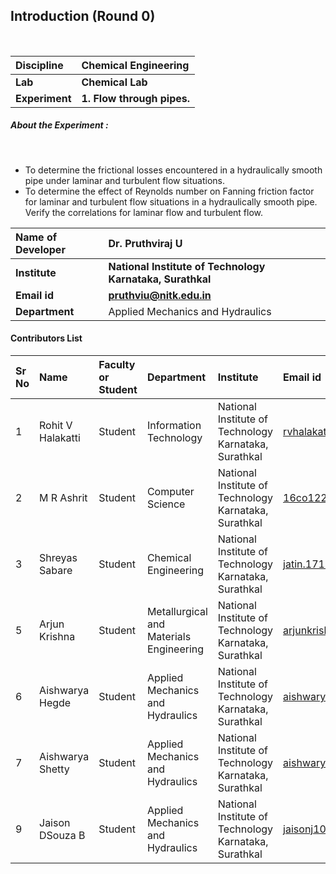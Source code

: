 ## Introduction (Round 0)

<br>

<b>Discipline | <b>Chemical Engineering
:--|:--|
<b> Lab | <b> Chemical Lab
<b> Experiment|     <b> 1. Flow through pipes.

<h5> About the Experiment : </h5> <br>
<ul>
  <li>
    To determine the frictional losses encountered in a hydraulically smooth pipe under laminar and turbulent flow situations.
  </li>
  <li>
    To determine the effect of Reynolds number on Fanning friction factor for laminar and turbulent flow situations in a hydraulically smooth pipe. Verify the correlations for laminar flow and turbulent flow.
  </li>
</ul>

<b>Name of Developer | <b> Dr. Pruthviraj U
:--|:--|
<b> Institute | <b> National Institute of Technology Karnataka, Surathkal
<b> Email id|     <b> pruthviu@nitk.edu.in
<b> Department | Applied Mechanics and Hydraulics

#### Contributors List

Sr No | Name | Faculty or Student | Department| Institute | Email id
:--|:--|:--|:--|:--|:--|
1 | Rohit V Halakatti | Student | Information Technology | National Institute of Technology Karnataka, Surathkal | rvhalakatti123@gmail.com
2 | M R Ashrit | Student | Computer Science | National Institute of Technology Karnataka, Surathkal |16co122.ashrit@nitk.edu.in
3 | Shreyas Sabare | Student | Chemical Engineering | National Institute of Technology Karnataka, Surathkal |jatin.171mt017@nitk.edu.in
5 | Arjun Krishna | Student | Metallurgical and Materials Engineering | National Institute of Technology Karnataka, Surathkal |arjunkrishna.171mt005@nitk.edu.in
6 | Aishwarya Hegde | Student | Applied Mechanics and Hydraulics | National Institute of Technology Karnataka, Surathkal |aishwaryahegde29@gmail.com
7 | Aishwarya Shetty | Student | Applied Mechanics and Hydraulics | National Institute of Technology Karnataka, Surathkal |aishwarya.shetty1995@gmail.com
9 | Jaison DSouza B | Student | Applied Mechanics and Hydraulics | National Institute of Technology Karnataka, Surathkal |jaisonj1010@gmail.com
